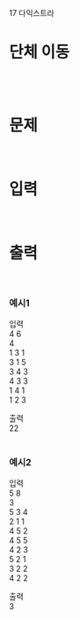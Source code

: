 17 다익스트라
# 단체 이동
<br>
<br>

# 문제
<br>

# 입력  
<br>

# 출력  
<br>

### 예시1
입력  
4 6  
4  
1 3 1  
3 1 5  
3 4 3  
4 3 3  
1 4 1  
1 2 3  

출력  
22  
<br>

### 예시2
입력  
5 8  
3  
5 3 4  
2 1 1  
4 5 2  
4 5 5  
4 2 3  
5 2 1  
3 2 2  
4 2 2  

출력  
3  
<br>
